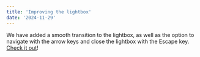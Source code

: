 ```yaml
---
title: 'Improving the lightbox'
date: '2024-11-29'
---
```


We have added a smooth transition to the lightbox, as well as the option to navigate with the arrow keys and close the lightbox with the Escape key. [Check it out](/add-ons/lightbox/)!
